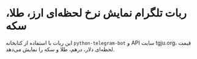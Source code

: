 
# ربات تلگرام نمایش نرخ لحظه‌ای ارز، طلا، سکه

این ربات با استفاده از کتابخانه `python-telegram-bot` و API سایت tgju.org، قیمت لحظه‌ای دلار، درهم، طلا و سکه را نمایش می‌دهد.
